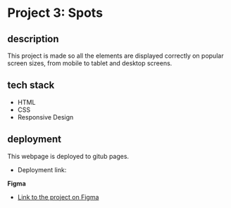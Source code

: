 # Project 3: Spots

## description
  
This project is made so all the elements are displayed correctly on popular screen sizes, from mobile to tablet and desktop screens.

## tech stack
- HTML
- CSS
- Responsive Design
  
## deployment

This webpage is deployed to gitub pages.

- Deployment link:

**Figma**  
  
* [Link to the project on Figma](https://www.figma.com/file/BBNm2bC3lj8QQMHlnqRsga/Sprint-3-Project-%E2%80%94-Spots?type=design&node-id=2%3A60&mode=design&t=afgNFybdorZO6cQo-1)
  
  
